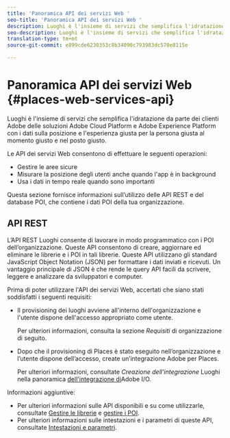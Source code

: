 ```yaml
---
title: 'Panoramica API dei servizi Web '
seo-title: 'Panoramica API dei servizi Web '
description: Luoghi è l'insieme di servizi che semplifica l'idratazione da parte dei clienti Adobe delle soluzioni Adobe Experience Cloud e Adobe Experience Platform con i dati sulla posizione e l'esperienza giusta per la persona giusta al momento giusto e nel posto giusto.
seo-description: Luoghi è l'insieme di servizi che semplifica l'idratazione da parte dei clienti Adobe delle soluzioni Adobe Experience Cloud e Adobe Experience Platform con i dati sulla posizione e l'esperienza giusta per la persona giusta al momento giusto e nel posto giusto.
translation-type: tm+mt
source-git-commit: e899cde6230353c8b34090c793983dc570e8115e

---
```



# Panoramica API dei servizi Web {#places-web-services-api}

Luoghi è l'insieme di servizi che semplifica l'idratazione da parte dei clienti Adobe delle soluzioni Adobe Cloud Platform e Adobe Experience Platform con i dati sulla posizione e l'esperienza giusta per la persona giusta al momento giusto e nel posto giusto.

Le API dei servizi Web consentono di effettuare le seguenti operazioni:

* Gestire le aree sicure
* Misurare la posizione degli utenti anche quando l'app è in background
* Usa i dati in tempo reale quando sono importanti

Questa sezione fornisce informazioni sull’utilizzo delle API REST e del database POI, che contiene i dati POI della tua organizzazione.

## API REST

L’API REST Luoghi consente di lavorare in modo programmatico con i POI dell’organizzazione. Queste API consentono di creare, aggiornare ed eliminare le librerie e i POI in tali librerie. Queste API utilizzano gli standard JavaScript Object Notation (JSON) per formattare i dati inviati e ricevuti. Un vantaggio principale di JSON è che rende le query API facili da scrivere, leggere e analizzare da sviluppatori e computer.

Prima di poter utilizzare l'API dei servizi Web, accertati che siano stati soddisfatti i seguenti requisiti:

* Il provisioning dei luoghi avviene all'interno dell'organizzazione e l'utente dispone dell'accesso appropriato come utente.

   Per ulteriori informazioni, consulta la sezione *Requisiti* di organizzazione di seguito.

* Dopo che il provisioning di Places è stato eseguito nell’organizzazione e l’utente dispone dell’accesso, create un’integrazione Adobe per Places.

   Per ulteriori informazioni, consultate *Creazione dell'integrazione* Luoghi nella panoramica [dell'integrazione di](/help/web-service-api/adobe-i-o-integration.md)Adobe I/O.

Informazioni aggiuntive:

* Per ulteriori informazioni sulle API disponibili e su come utilizzarle, consultate [Gestire le librerie](/help/web-service-api/api-usage/manage-libraries/manage-libraries.md) e [gestire i POI](/help/web-service-api/api-usage/manage-pois/manage-pois.md).
* Per ulteriori informazioni sulle intestazioni e i parametri di queste API, consultate [Intestazioni e parametri](/help/web-service-api/api-usage/headers-and-parameters.md).